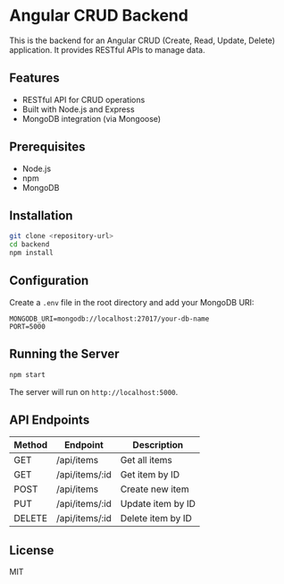 # Angular CRUD Backend

This is the backend for an Angular CRUD (Create, Read, Update, Delete) application. It provides RESTful APIs to manage data.

## Features

- RESTful API for CRUD operations
- Built with Node.js and Express
- MongoDB integration (via Mongoose)

## Prerequisites

- Node.js
- npm
- MongoDB

## Installation

```bash
git clone <repository-url>
cd backend
npm install
```

## Configuration

Create a `.env` file in the root directory and add your MongoDB URI:

```
MONGODB_URI=mongodb://localhost:27017/your-db-name
PORT=5000
```

## Running the Server

```bash
npm start
```

The server will run on `http://localhost:5000`.

## API Endpoints

| Method | Endpoint        | Description          |
|--------|----------------|----------------------|
| GET    | /api/items     | Get all items        |
| GET    | /api/items/:id | Get item by ID       |
| POST   | /api/items     | Create new item      |
| PUT    | /api/items/:id | Update item by ID    |
| DELETE | /api/items/:id | Delete item by ID    |

## License

MIT